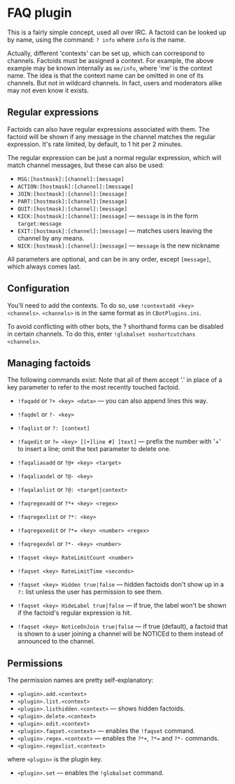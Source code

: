 FAQ plugin
==========

This is a fairly simple concept, used all over IRC.
A factoid can be looked up by name, using the command:
	`? info`
where `info` is the name.

Actually, different 'contexts' can be set up, which can correspond to channels. Factoids must be assigned a context. For example, the above example may be known internally as `me/info`, where 'me' is the context name.
The idea is that the context name can be omitted in one of its channels. But not in wildcard channels. In fact, users and moderators alike may not even know it exists.

Regular expressions
-------------------

Factoids can also have regular expressions associated with them. The factoid will be shown if any message in the channel matches the regular expression. It's rate limited, by default, to 1 hit per 2 minutes.

The regular expression can be just a normal regular expression, which will match channel messages, but these can also be used:

* `MSG:[hostmask]:[channel]:[message]`
* `ACTION:[hostmask]:[channel]:[message]`
* `JOIN:[hostmask]:[channel]:[message]`
* `PART:[hostmask]:[channel]:[message]`
* `QUIT:[hostmask]:[channel]:[message]`
* `KICK:[hostmask]:[channel]:[message]` — `message` is in the form `target:message`
* `EXIT:[hostmask]:[channel]:[message]` — matches users leaving the channel by any means.
* `NICK:[hostmask]:[channel]:[message]` — `message` is the new nickname

All parameters are optional, and can be in any order, except `[message]`, which always comes last.

Configuration
-------------

You'll need to add the contexts. To do so, use `!contextadd <key> <channels>`. `<channels>` is in the same format as in `CBotPlugins.ini`.

To avoid conflicting with other bots, the ? shorthand forms can be disabled in certain channels. To do this, enter `!globalset noshortcutchans <channels>`.

Managing factoids
-----------------

The following commands exist:
Note that all of them accept '.' in place of a key parameter to refer to the most recently touched factoid.

* `!faqadd` or `?+ <key> <data>` — you can also append lines this way.
* `!faqdel` or `?- <key>`
* `!faqlist` or `?: [context]`
* `!faqedit` or `?= <key> [[+]line #] [text]` — prefix the number with '+' to insert a line; omit the text parameter to delete one.

* `!faqaliasadd` or `?@+ <key> <target>`
* `!faqaliasdel` or `?@- <key>`
* `!faqalaslist` or `?@: <target|context>`

* `!faqregexadd` or `?*+ <key> <regex>`
* `!faqregexlist` or `?*: <key>`
* `!faqregexedit` or `?*= <key> <number> <regex>`
* `!faqregexdel` or `?*- <key> <number>`

* `!faqset <key> RateLimitCount <number>`
* `!faqset <key> RateLimitTime <seconds>`
* `!faqset <key> Hidden true|false` — hidden factoids don't show up in a `?:` list unless the user has permission to see them.
* `!faqset <key> HideLabel true|false` — if true, the label won't be shown if the factoid's regular expression is hit.
* `!faqset <key> NoticeOnJoin true|false` — if true (default), a factoid that is shown to a user joining a channel will be NOTICEd to them instead of announced to the channel.

Permissions
-----------

The permission names are pretty self-explanatory:

* `<plugin>.add.<context>`
* `<plugin>.list.<context>`
* `<plugin>.listhidden.<context>` — shows hidden factoids.
* `<plugin>.delete.<context>`
* `<plugin>.edit.<context>`
* `<plugin>.faqset.<context>` — enables the `!faqset` command.
* `<plugin>.regex.<context>` — enables the `?*+`, `?*=` and `?*-` commands.
* `<plugin>.regexlist.<context>`

where `<plugin>` is the plugin key.

* `<plugin>.set` — enables the `!globalset` command.
